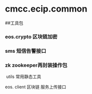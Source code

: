 # cmcc.ecip.common

##工具包

### eos.crypto 区块链加密
### sms 短信告警接口
### zk zookeeper再封装操作包

 

​	utils  常用静态工具

eos. client  区块链 服务上传接口